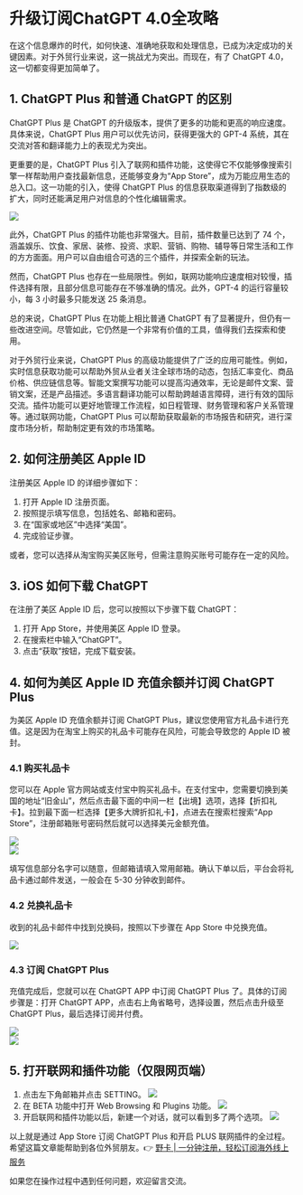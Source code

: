 # 升级订阅ChatGPT 4.0全攻略

在这个信息爆炸的时代，如何快速、准确地获取和处理信息，已成为决定成功的关键因素。对于外贸行业来说，这一挑战尤为突出。而现在，有了 ChatGPT 4.0，这一切都变得更加简单了。

## 1. ChatGPT Plus 和普通 ChatGPT 的区别

ChatGPT Plus 是 ChatGPT 的升级版本，提供了更多的功能和更高的响应速度。具体来说，ChatGPT Plus 用户可以优先访问，获得更强大的 GPT-4 系统，其在交流对答和翻译能力上的表现尤为突出。

更重要的是，ChatGPT Plus 引入了联网和插件功能，这使得它不仅能够像搜索引擎一样帮助用户查找最新信息，还能够变身为“App Store”，成为万能应用生态的总入口。这一功能的引入，使得 ChatGPT Plus 的信息获取渠道得到了指数级的扩大，同时还能满足用户对信息的个性化编辑需求。

![](https://bbtdd.com/wp-content/uploads/img/8006705208964390.webp)

此外，ChatGPT Plus 的插件功能也非常强大。目前，插件数量已达到了 74 个，涵盖娱乐、饮食、家居、装修、投资、求职、营销、购物、辅导等日常生活和工作的方方面面。用户可以自由组合可选的三个插件，并探索全新的玩法。

然而，ChatGPT Plus 也存在一些局限性。例如，联网功能响应速度相对较慢，插件选择有限，且部分信息可能存在不够准确的情况。此外，GPT-4 的运行容量较小，每 3 小时最多只能发送 25 条消息。

总的来说，ChatGPT Plus 在功能上相比普通 ChatGPT 有了显著提升，但仍有一些改进空间。尽管如此，它仍然是一个非常有价值的工具，值得我们去探索和使用。

对于外贸行业来说，ChatGPT Plus 的高级功能提供了广泛的应用可能性。例如，实时信息获取功能可以帮助外贸从业者关注全球市场的动态，包括汇率变化、商品价格、供应链信息等。智能文案撰写功能可以提高沟通效率，无论是邮件文案、营销文案，还是产品描述。多语言翻译功能可以帮助跨越语言障碍，进行有效的国际交流。插件功能可以更好地管理工作流程，如日程管理、财务管理和客户关系管理等。通过联网功能，ChatGPT Plus 可以帮助获取最新的市场报告和研究，进行深度市场分析，帮助制定更有效的市场策略。

## 2. 如何注册美区 Apple ID

注册美区 Apple ID 的详细步骤如下：

1. 打开 Apple ID 注册页面。
2. 按照提示填写信息，包括姓名、邮箱和密码。
3. 在“国家或地区”中选择“美国”。
4. 完成验证步骤。

或者，您可以选择从淘宝购买美区账号，但需注意购买账号可能存在一定的风险。

## 3. iOS 如何下载 ChatGPT

在注册了美区 Apple ID 后，您可以按照以下步骤下载 ChatGPT：

1. 打开 App Store，并使用美区 Apple ID 登录。
2. 在搜索栏中输入“ChatGPT”。
3. 点击“获取”按钮，完成下载安装。

## 4. 如何为美区 Apple ID 充值余额并订阅 ChatGPT Plus

为美区 Apple ID 充值余额并订阅 ChatGPT Plus，建议您使用官方礼品卡进行充值。这是因为在淘宝上购买的礼品卡可能存在风险，可能会导致您的 Apple ID 被封。

### 4.1 购买礼品卡

您可以在 Apple 官方网站或支付宝中购买礼品卡。在支付宝中，您需要切换到美国的地址“旧金山”，然后点击最下面的中间一栏【出境】选项，选择【折扣礼卡】。拉到最下面一栏选择【更多大牌折扣礼卡】，点进去在搜索栏搜索“App Store”，注册邮箱账号密码然后就可以选择美元金额充值。

![](https://bbtdd.com/wp-content/uploads/img/1026505598257494.webp)  
![](https://bbtdd.com/wp-content/uploads/img/040847914570580.webp)

填写信息部分名字可以随意，但邮箱请填入常用邮箱。确认下单以后，平台会将礼品卡通过邮件发送，一般会在 5-30 分钟收到邮件。

### 4.2 兑换礼品卡

收到的礼品卡邮件中找到兑换码，按照以下步骤在 App Store 中兑换充值。

![](https://bbtdd.com/wp-content/uploads/img/7678795005935792.webp)

### 4.3 订阅 ChatGPT Plus

充值完成后，您就可以在 ChatGPT APP 中订阅 ChatGPT Plus 了。具体的订阅步骤是：打开 ChatGPT APP，点击右上角省略号，选择设置，然后点击升级至 ChatGPT Plus，最后选择订阅并付费。

![](https://bbtdd.com/wp-content/uploads/img/869687974645394.webp)  
![](https://bbtdd.com/wp-content/uploads/img/53131102793463.webp)

## 5. 打开联网和插件功能（仅限网页端）

1. 点击左下角邮箱并点击 SETTING。
   ![](https://bbtdd.com/wp-content/uploads/img/362111256.webp)
2. 在 BETA 功能中打开 Web Browsing 和 Plugins 功能。
   ![](https://bbtdd.com/wp-content/uploads/img/637457165382459.webp)
3. 开启联网和插件功能以后，新建一个对话，就可以看到多了两个选项。
   ![](https://bbtdd.com/wp-content/uploads/img/3885616248135225.webp)

以上就是通过 App Store 订阅 ChatGPT Plus 和开启 PLUS 联网插件的全过程。希望这篇文章能帮助到各位外贸朋友。👉 [野卡 | 一分钟注册，轻松订阅海外线上服务](https://bbtdd.com/yeka)

如果您在操作过程中遇到任何问题，欢迎留言交流。